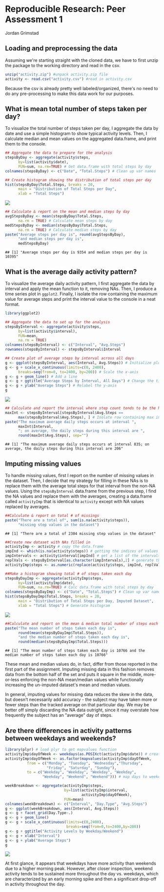 # Reproducible Research: Peer Assessment 1
Jordan Grimstad  


## Loading and preprocessing the data
Assuming we're starting straight with the cloned data, we have to first unzip the package to the working directory and read in the csv.

```r
unzip("activity.zip") #unpack activity.zip file
activity <- read.csv("activity.csv") #read in activity.csv
```
Because the csv is already pretty well labeled/organized, there's no need to do any pre-processing to make this data work for our purposes.


## What is mean total number of steps taken per day?
To visualize the total number of steps taken per day, I aggregate the data by date and use a simple histogram to show typical activity levels. Then, I calculate median and mean values on the aggregated data.frame, and print them to the console.


```r
## Aggregate the data to prepare for the analysis
stepsByDay <- aggregate(activity$steps,
      by=list(activity$date), 
      FUN=sum, na.rm=TRUE) # Get data.frame with total steps by day
colnames(stepsByDay) <- c("Date", "Total.Steps") # Clean up var names

## Create histogram showing the distribution of total steps per day
hist(stepsByDay$Total.Steps, breaks = 20, 
      main = "Distribution of Total Steps per Day", 
      xlab = "Total Steps")
```

![](PA1_template_files/figure-html/unnamed-chunk-2-1.png) 

```r
## Calculate & report on the mean and median steps by day
avgStepsByDay <- mean(stepsByDay$Total.Steps, 
      na.rm = TRUE) # Calculate mean steps by day
medStepsByDay <- median(stepsByDay$Total.Steps, 
      na.rm = TRUE) # Calculate median steps by day
paste("Average steps per day is", round(avgStepsByDay),
      "and median steps per day is", 
      medStepsByDay)
```

```
## [1] "Average steps per day is 9354 and median steps per day is 10395"
```

## What is the average daily activity pattern?
To visualize the average daily activity pattern, I first aggregate the data by interval and apply the mean function to it, removing NAs. Then, I produce a time series plot in `ggplot2`. Finally, I isolate the row containing the maximum value for average steps and print the interval value to the console in a neat format.

```r
library(ggplot2)

## Aggregate the data to set up for the analysis
stepsByInterval <- aggregate(activity$steps,
      by=list(activity$interval), 
      FUN=mean, 
      na.rm = TRUE)
colnames(stepsByInterval) <- c("Interval", "Avg.Steps")
rownames(stepsByInterval) <- stepsByInterval$Interval

## Create plot of average steps by interval across all days
g <- ggplot(stepsByInterval, aes(Interval, Avg.Steps)) # Initialize plot
g <- g + scale_x_continuous(limits=c(0, 2400), 
      breaks=seq(from=0, to=2400, by=200)) # Scale the x-axis
g <- g + geom_line() # Add a line
g <- g + ggtitle("Average Steps by Interval, All Days") # Change the title
g <- g + ylab("Average Steps") # Relabel the y-axis
g
```

![](PA1_template_files/figure-html/unnamed-chunk-3-1.png) 

```r
## Calculate and report the interval where step count tends to be the highest
maxInt <- stepsByInterval[stepsByInterval$Avg.Steps ==
      max(stepsByInterval$Avg.Steps), ] # Isolate row containing max interval
paste("The maximum average daily steps occurs at interval ",
      maxInt$Interval, 
      "; on average, the daily steps during this interval are ",
      round(maxInt$Avg.Steps), sep="")
```

```
## [1] "The maximum average daily steps occurs at interval 835; on average, the daily steps during this interval are 206"
```


## Imputing missing values
To handle missing values, first I report on the number of missing values in the dataset. Then, I decide that my strategy for filling in these NAs is to replace them with the average total steps for that interval from the non-NA values. Using the `stepsByInterval` data.frame from the previous step, I find the NA values and replace them with the averages, creating a data.frame called `activityImp` that is identical to `activity` except with NA values replaced by averages.


```r
##Calculate & report on total # of missings
paste("There are a total of", sum(is.na(activity$steps)), 
      "missing step values in the dataset")
```

```
## [1] "There are a total of 2304 missing step values in the dataset"
```

```r
##Create new dataset with NAs filled in
activityImp <- activity # copy the data.frame
impInd <- which(is.na(activity$steps)) # getting the indices of values that need replacing
impIntervals <- activity$interval[impInd] # get a list of the intervals that need replacing, in order
replVals <- stepsByInterval[as.character(impIntervals),2] # generate the list of replacement values
activityImp$steps <- as.numeric(replace(activity$steps, impInd, replVals)) # replace the NA values in activityImp

##Make a histogram showing total # of steps taken each day
stepsByDayImp <- aggregate(activityImp$steps,
      by=list(activityImp$date), 
      FUN=sum, na.rm=TRUE) # Calc data.frame with total steps by day
colnames(stepsByDayImp) <- c("Date", "Total.Steps") # Clean up var names
hist(stepsByDayImp$Total.Steps, breaks = 20, 
      main = "Distribution of Total Steps per Day, Imputed Dataset", 
      xlab = "Total Steps") # Generate histogram
```

![](PA1_template_files/figure-html/unnamed-chunk-4-1.png) 

```r
##Calculate and report on the mean & median total number of steps each day
paste("The mean number of steps taken each day is",
      round(mean(stepsByDayImp$Total.Steps)), 
      "and the median number of steps taken each day is",
      round(median(stepsByDayImp$Total.Steps)))
```

```
## [1] "The mean number of steps taken each day is 10766 and the median number of steps taken each day is 10766"
```
These mean and median values do, in fact, differ from those reported in the first part of the assignment. Imputing missing data in this fashion removes data from the bottom half of the set and puts it square in the middle, more-or-less enforcing the non-NA mean/median values while functionally increasing the un-imputed dataset's mean and median values.

In general, imputing values for missing data reduces the skew in the data, but doesn't necessarily add accuracy - the subject may have taken more or fewer steps than the tracked average on that particular day. We may be better off simply discarding the NA data outright, since it may overstate how frequently the subject has an "average" day of steps.


## Are there differences in activity patterns between weekdays and weekends?


```r
library(plyr) # load plyr to get mapvalues function
activityImp$dayOfWeek <- weekdays(as.POSIXct(activityImp$date)) # create column with day names
activityImp$dayOfWeek <- as.factor(mapvalues(activityImp$dayOfWeek, 
          from = c("Monday", "Tuesday", "Wednesday","Thursday", 
                   "Friday", "Saturday", "Sunday"),
          to = c("Weekday", "Weekday", "Weekday", "Weekday", 
                 "Weekday", "Weekend", "Weekend"))) # map days to weekday/weekend levels

weekBreakdown <- aggregate(activityImp$steps, 
                           by=list(activityImp$interval,
                                   activityImp$dayOfWeek), 
                           FUN=mean)
colnames(weekBreakdown) <- c("Interval", "Day.Type", "Avg.Steps")
g <- ggplot(weekBreakdown, aes(Interval, Avg.Steps))
g <- g + facet_grid(Day.Type~.)
g <- g + geom_line()
g <- g + scale_x_continuous(limits=c(0,2400),
                            breaks=seq(from=0,to=2400,by=200))
g <- g + ggtitle("Activity Levels by Weekday/Weekend")
g <- g + xlab("Interval")
g <- g + ylab("Average Steps")
g
```

![](PA1_template_files/figure-html/unnamed-chunk-5-1.png) 

At first glance, it appears that weekdays have more activity than weekends due to a higher morning peak. However, after closer inspection, weekend activity tends to be sustained more throughout the day vs. weekdays, which are characterized by an early morning spike and then a significant drop-off in activity throughout the day.
